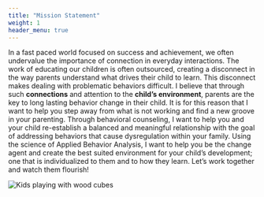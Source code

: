 ```yaml
---
title: "Mission Statement"
weight: 1
header_menu: true
---
```


In a fast paced world focused on success and achievement, we often undervalue the importance of connection in everyday interactions. The work of educating our children is often outsourced, creating a disconnect in the way parents understand what drives their child to learn. This disconnect makes dealing with problematic behaviors difficult. I believe that through such **connections** and attention to the **child’s environment**, parents are the key to long lasting behavior change in their child. It is for this reason that I want to help you step away from what is not working and find a new groove in your parenting. Through behavioral counseling, I want to help you and your child re-establish a balanced and meaningful relationship with the goal of addressing behaviors that cause dysregulation within your family. Using the science of Applied Behavior Analysis, I want to help you be the change agent and create the best suited environment for your child’s development; one that is individualized to them and to how they learn. Let’s work together and watch them flourish!

![Kids playing with wood cubes](images/kids-playing-with-wood-cubes.jpg)
